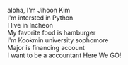 aloha, I'm Jihoon Kim  
I'm intersted in Python  
I live in Incheon  
My favorite food is hamburger  
I'm Kookmin university sophomore  
Major is financing account  
I want to be a accountant
Here We GO!
